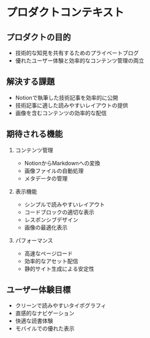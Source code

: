 # プロダクトコンテキスト

## プロダクトの目的
- 技術的な知見を共有するためのプライベートブログ
- 優れたユーザー体験と効率的なコンテンツ管理の両立

## 解決する課題
- Notionで執筆した技術記事を効率的に公開
- 技術記事に適した読みやすいレイアウトの提供
- 画像を含むコンテンツの効率的な配信

## 期待される機能
1. コンテンツ管理
   - NotionからMarkdownへの変換
   - 画像ファイルの自動処理
   - メタデータの管理

2. 表示機能
   - シンプルで読みやすいレイアウト
   - コードブロックの適切な表示
   - レスポンシブデザイン
   - 画像の最適化表示

3. パフォーマンス
   - 高速なページロード
   - 効率的なアセット配信
   - 静的サイト生成による安定性

## ユーザー体験目標
- クリーンで読みやすいタイポグラフィ
- 直感的なナビゲーション
- 快適な読書体験
- モバイルでの優れた表示
